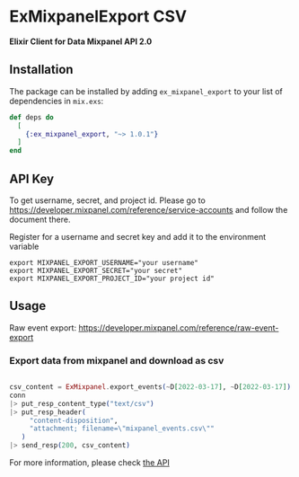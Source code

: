 # ExMixpanelExport CSV

**Elixir Client for Data Mixpanel API 2.0**

## Installation

The package can be installed by adding `ex_mixpanel_export` to your list of dependencies in `mix.exs`:

```elixir
def deps do
  [
    {:ex_mixpanel_export, "~> 1.0.1"}
  ]
end
```

## API Key
To get username, secret, and project id. Please go to https://developer.mixpanel.com/reference/service-accounts and follow the document there. 

Register for a username and secret key and add it to the environment variable
```
export MIXPANEL_EXPORT_USERNAME="your username"
export MIXPANEL_EXPORT_SECRET="your secret"
export MIXPANEL_EXPORT_PROJECT_ID="your project id"
```

## Usage

Raw event export: https://developer.mixpanel.com/reference/raw-event-export


### Export data from mixpanel and download as csv

```elixir

csv_content = ExMixpanel.export_events(~D[2022-03-17], ~D[2022-03-17])
conn
|> put_resp_content_type("text/csv")
|> put_resp_header(
     "content-disposition",
     "attachment; filename=\"mixpanel_events.csv\""
   )
|> send_resp(200, csv_content)
```

For more information, please check [the API](https://github.com/thekirinlab/ex_mixpanel_export/blob/master/lib/ex_mixpanel_export/api.ex)

